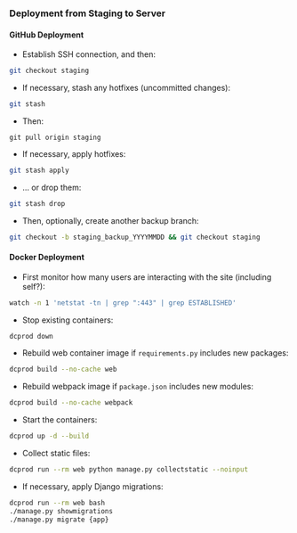 ### Deployment from Staging to Server

#### GitHub Deployment
- Establish SSH connection, and then:
```bash
git checkout staging
```
- If necessary, stash any hotfixes (uncommitted changes):
```bash
git stash
```
- Then:
```
git pull origin staging
```
- If necessary, apply hotfixes:
```bash
git stash apply
```
- ... or drop them:
```bash
git stash drop
```
- Then, optionally, create another backup branch:
```bash
git checkout -b staging_backup_YYYYMMDD && git checkout staging
```

#### Docker Deployment
- First monitor how many users are interacting with the site (including self?):
```bash
watch -n 1 'netstat -tn | grep ":443" | grep ESTABLISHED'
```
- Stop existing containers:
```bash
dcprod down
```
- Rebuild web container image if `requirements.py` includes new packages:
```bash
dcprod build --no-cache web
```
- Rebuild webpack image if `package.json` includes new modules:
```bash
dcprod build --no-cache webpack
```
- Start the containers:
```bash
dcprod up -d --build
```
- Collect static files:
```bash
dcprod run --rm web python manage.py collectstatic --noinput
```
- If necessary, apply Django migrations:
```bash
dcprod run --rm web bash
./manage.py showmigrations
./manage.py migrate {app}
```
